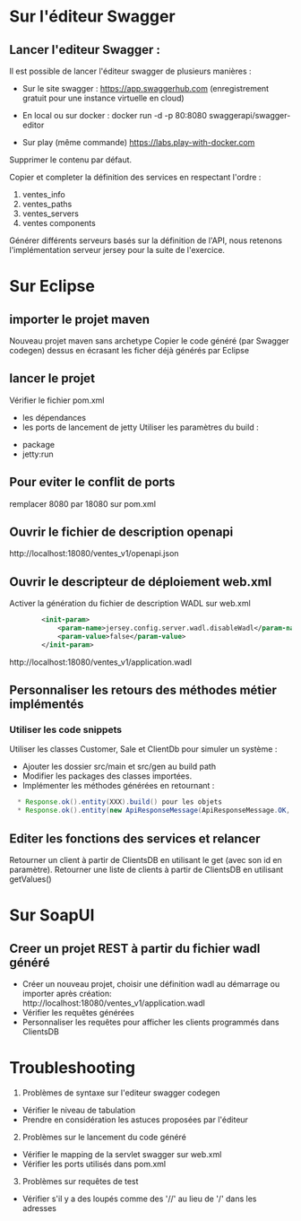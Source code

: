 # Sur l'éditeur Swagger

## Lancer l'editeur Swagger :
Il est possible de lancer l'éditeur swagger de plusieurs manières :
* Sur le site swagger :
https://app.swaggerhub.com (enregistrement gratuit pour une instance virtuelle en cloud)

* En local ou sur docker :
docker run -d -p 80:8080  swaggerapi/swagger-editor

* Sur play (même commande)
https://labs.play-with-docker.com

Supprimer le contenu par défaut.

Copier et completer la définition des services en respectant l'ordre :
1. ventes_info
2. ventes_paths
3. ventes_servers
4. ventes components 

Générer différents serveurs basés sur la définition de l'API, nous retenons l'implémentation serveur jersey pour la suite de l'exercice.

# Sur Eclipse
## importer le projet maven
Nouveau projet maven sans archetype
Copier le code généré (par Swagger codegen) dessus en écrasant les ficher déjà générés par Eclipse


## lancer le projet
Vérifier le fichier pom.xml
- les dépendances
- les ports de lancement de jetty
Utiliser les paramètres du build :
* package
* jetty:run

## Pour eviter le conflit de ports
remplacer 8080 par 18080 sur pom.xml

## Ouvrir le fichier de description openapi
http://localhost:18080/ventes_v1/openapi.json

## Ouvrir le descripteur de déploiement web.xml
Activer la génération du fichier de description WADL sur web.xml
```xml
        <init-param>
            <param-name>jersey.config.server.wadl.disableWadl</param-name>
            <param-value>false</param-value>
        </init-param>
```  
http://localhost:18080/ventes_v1/application.wadl

## Personnaliser les retours des méthodes métier implémentés
### Utiliser les code snippets
Utiliser les classes Customer, Sale et ClientDb pour simuler un système :
- Ajouter les dossier src/main et src/gen au build path
- Modifier les packages des classes importées.
- Implémenter les méthodes générées en retournant :
``` java
  * Response.ok().entity(XXX).build() pour les objets
  * Response.ok().entity(new ApiResponseMessage(ApiResponseMessage.OK, "mon message")).build() pour les messages.
```
## Editer les fonctions des services et relancer
Retourner un client à partir de ClientsDB en utilisant le get (avec son id en paramètre).
Retourner une liste de clients à partir de ClientsDB en utilisant getValues()

# Sur SoapUI
## Creer un projet REST à partir du fichier wadl généré
* Créer un nouveau projet, choisir une définition wadl au démarrage ou importer après création:
http://localhost:18080/ventes_v1/application.wadl
* Vérifier les requêtes générées
* Personnaliser les requêtes pour afficher les clients programmés dans ClientsDB

# Troubleshooting
1. Problèmes de syntaxe sur l'editeur swagger codegen
  * Vérifier le niveau de tabulation
  * Prendre en considération les astuces proposées par l'éditeur
2. Problèmes sur le lancement du code généré
  * Vérifier le mapping de la servlet swagger sur web.xml
  * Vérifier les ports utilisés dans pom.xml
3. Problèmes sur requêtes de test
  * Vérifier s'il y a des loupés comme des '//' au lieu de '/' dans les adresses